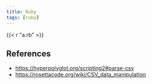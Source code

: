 ```yaml
---
title: Ruby
tags: [ruby]
---
```


{{< r "a.rb" >}}

## References

- <https://hyperpolyglot.org/scripting2#parse-csv>
- <https://rosettacode.org/wiki/CSV_data_manipulation>
